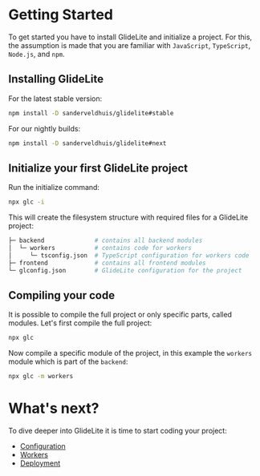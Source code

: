 
# Getting Started

To get started you have to install GlideLite and initialize a project. For this, the assumption is made that you are familiar with `JavaScript`, `TypeScript`, `Node.js`, and `npm`.

## Installing GlideLite

For the latest stable version:

```bash
npm install -D sanderveldhuis/glidelite#stable
```

For our nightly builds:

```bash
npm install -D sanderveldhuis/glidelite#next
```

## Initialize your first GlideLite project

Run the initialize command:

```bash
npx glc -i
```

This will create the filesystem structure with required files for a GlideLite project:

```bash
├─ backend              # contains all backend modules
│  └─ workers           # contains code for workers
│     └─ tsconfig.json  # TypeScript configuration for workers code
├─ frontend             # contains all frontend modules
└─ glconfig.json        # GlideLite configuration for the project
```

## Compiling your code

It is possible to compile the full project or only specific parts, called modules. Let's first compile the full project:

```bash
npx glc
```

Now compile a specific module of the project, in this example the `workers` module which is part of the `backend`:

```bash
npx glc -m workers
```

# What's next?

To dive deeper into GlideLite it is time to start coding your project:

* [Configuration](https://github.com/sanderveldhuis/glidelite/blob/main/doc/configuration.md)
* [Workers](https://github.com/sanderveldhuis/glidelite/blob/main/doc/workers.md)
* [Deployment](https://github.com/sanderveldhuis/glidelite/blob/main/doc/deployment.md)
